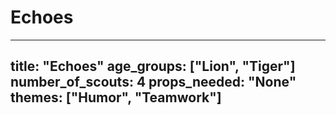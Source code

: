 # Echoes

---
title: "Echoes"
age_groups: ["Lion", "Tiger"]
number_of_scouts: 4
props_needed: "None"
themes: ["Humor", "Teamwork"]
---
